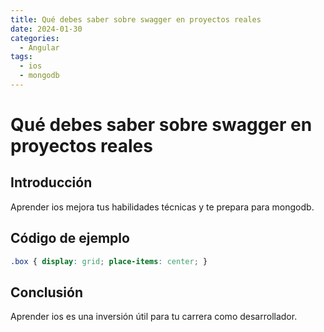 ```yaml
---
title: Qué debes saber sobre swagger en proyectos reales
date: 2024-01-30
categories:
  - Angular
tags:
  - ios
  - mongodb
---
```


# Qué debes saber sobre swagger en proyectos reales

## Introducción

Aprender ios mejora tus habilidades técnicas y te prepara para mongodb.

## Código de ejemplo

```css
.box { display: grid; place-items: center; }
```

## Conclusión

Aprender ios es una inversión útil para tu carrera como desarrollador.